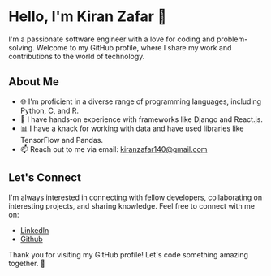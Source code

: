 # Hello, I'm Kiran Zafar 👋

I'm a passionate software engineer with a love for coding and problem-solving. Welcome to my GitHub profile, where I share my work and contributions to the world of technology.

## About Me

- 🌐 I'm proficient in a diverse range of programming languages, including Python, C, and R.
- 🚀 I have hands-on experience with frameworks like Django and React.js. <!-- - 🛠️ I'm skilled in using essential tools such as Git/GitHub and Visual Studio Code. -->
- 📊 I have a knack for working with data and have used libraries like TensorFlow and Pandas.
- 📫 Reach out to me via email: kiranzafar140@gmail.com

<!--
## Technologies I Love

I'm passionate about a wide range of programming languages and technologies, including:

- ⚙️ Python, Django, Pandas, Git/Github, Visual Studio Code

These are just a few of the technologies that I enjoy working with and have used in various projects. Stay tuned for more exciting technology explorations!

## Professional Experience

I've gained practical experience through diverse internships, including:

- 🌟 Fellowship at Arbisoft.
- 💼 Roles as a front-end developer at Wholly Digital.
- 📈 Data Analyst virtual internship facilitated by Globalshala and Saint Louis University.

## My Work and Contributions

I've applied my knowledge and skills to various projects and made contributions in both the Development and Artificial Intelligence domains. You can explore more of my work and contributions on my [GitHub Repository](https://github.com/KiranZafar23?tab=repositories).

Feel free to check out my repository for a comprehensive view of my projects and contributions.

## Soft Skills & Social Impact

Beyond technical prowess, I've cultivated essential soft skills such as effective communication, innovation, and teamwork. I'm committed to making a positive social impact and have actively participated in university initiatives, including:

- 🩸 Served as the Director of the Blood Wing at Namal Society for Social Impact (NSSI).
- 🌐 Lead social media efforts for IEEE-WIE at the Namal Student Branch.
- 🎨 Involved in creative roles at Namal Klub for Arts & Media.

## Academia & Teaching

My dedication extends to academia, where I've contributed as a teaching assistant in various courses. I believe in the power of education to drive innovation and modernization within the computer science field.

-->
## Let's Connect

I'm always interested in connecting with fellow developers, collaborating on interesting projects, and sharing knowledge. Feel free to connect with me on:

- [LinkedIn](https://www.linkedin.com/in/kiran-zafar-68b113213/)
- [Github](https://github.com/KiranZafar23/)

Thank you for visiting my GitHub profile! Let's code something amazing together. 🚀

